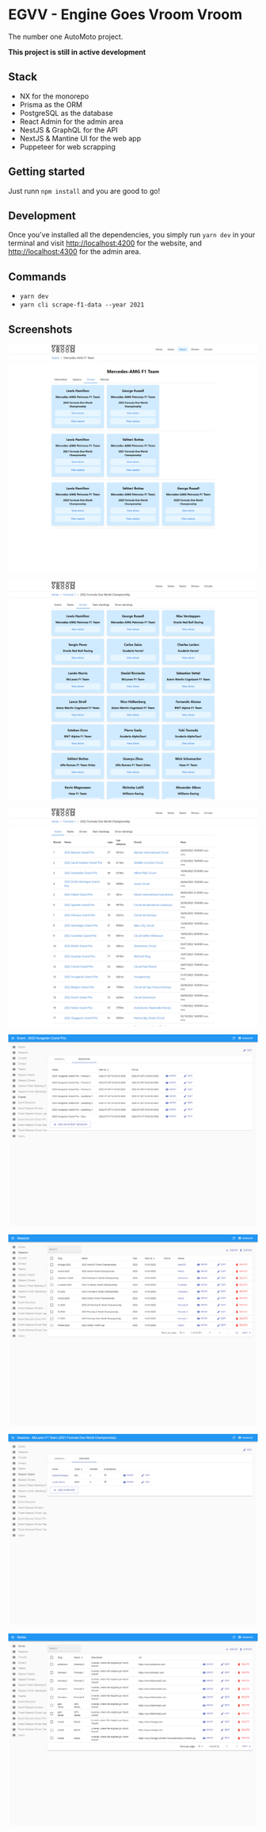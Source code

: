 # EGVV - Engine Goes Vroom Vroom

The number one AutoMoto project.

**This project is still in active development**

## Stack

- NX for the monorepo
- Prisma as the ORM
- PostgreSQL as the database
- React Admin for the admin area
- NestJS & GraphQL for the API
- NextJS & Mantine UI for the web app
- Puppeteer for web scrapping

## Getting started

Just runn `npm install` and you are good to go!

## Development

Once you've installed all the dependencies, you simply run `yarn dev` in your terminal and visit [http://localhost:4200](http://localhost:4200) for the website, and [http://localhost:4300](http://localhost:4300) for the admin area.

## Commands

- `yarn dev`
- `yarn cli scrape-f1-data --year 2021`

## Screenshots

![Team Drivers Page](docs/screenshots/team_drivers_page.png)

![Season Drivers Page](docs/screenshots/season_drivers_page.png)

![Season Events Page](docs/screenshots/season_events_page.png)

![Admin Event Sessions Page](docs/screenshots/admin_event_sessions_page.png)

![Admin Seasons Page](docs/screenshots/admin_seasons_page.png)

![Admin Season Team Drivers Page](docs/screenshots/admin_season_team_drivers_page.png)

![Admin Series Page](docs/screenshots/admin_series_page.png)
